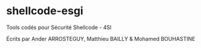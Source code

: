 # shellcode-esgi
Tools codés pour Sécurité Shellcode - 4SI

Écrits par Ander ARROSTEGUY, Matthieu BAILLY & Mohamed BOUHASTINE
